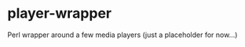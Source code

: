 player-wrapper
==============

Perl wrapper around a few media players (just a placeholder for now...)
